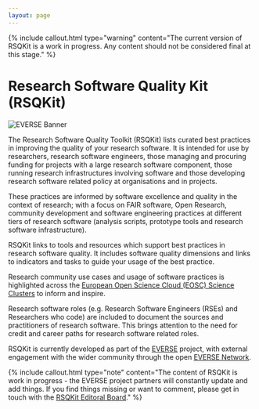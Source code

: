 ```yaml
---
layout: page
---
```


{% include callout.html type="warning" content="The current version of RSQKit is a work in progress. Any content should not be considered final at this stage." %}

# Research Software Quality Kit (RSQKit)

![EVERSE Banner](images/markus-spiske-Skf7HxARcoc-unsplash.jpg)

The Research Software Quality Toolkit (RSQKit) lists curated best practices in improving the quality of your research software. It is intended for use by researchers, research software engineers, those managing and procuring funding for projects with a large research software component, those running research infrastructures involving software and those developing research software related policy at organisations and in projects.  

These practices are informed by software excellence and quality in the context of research; with a focus on FAIR software, Open Research, community development and software engineering practices at different tiers of research software (analysis scripts, prototype tools and research software infrastructure).

RSQKit links to tools and resources which support best practices in research software quality. It includes software quality dimensions and links to indicators and tasks to guide your usage of the best practice.

Research community use cases and usage of software practices is highlighted across the [European Open Science Cloud (EOSC) Science Clusters](https://science-clusters.eu/) to inform and inspire.

Research software roles (e.g. Research Software Engineers (RSEs) and Researchers who code) are included to document the sources and practitioners of research software. This brings attention to the need for credit and career paths for research software related roles.

RSQKit is currently developed as part of the [EVERSE](https://everse.software) project, with external engagement with the wider community through the open [EVERSE Network](https://everse.software/network/).

{% include callout.html type="note" content="The content of RSQKit is work in progress - the EVERSE project partners will constantly update and add things. If you find things missing or want to comment, please get in touch with the [RSQKit Editoral Board](https://everse.software/RSQKit/editorial_board)." %}
